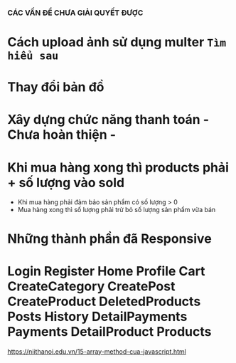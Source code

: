 ### CÁC VẤN ĐỀ CHƯA GIẢI QUYẾT ĐƯỢC

# Cách upload ảnh sử dụng multer `Tìm hiểu sau`

# Thay đổi bản đồ

# Xây dựng chức năng thanh toán - Chưa hoàn thiện -

# Khi mua hàng xong thì products phải + số lượng vào sold

-   Khi mua hàng phải đảm bảo sản phẩm có số lượng > 0
-   Mua hàng xong thì số lượng phải trừ bỏ số lượng sản phẩm vừa bán

# Những thành phần đã Responsive

# Login Register Home Profile Cart CreateCategory CreatePost CreateProduct DeletedProducts Posts History DetailPayments Payments DetailProduct Products

https://niithanoi.edu.vn/15-array-method-cua-javascript.html
